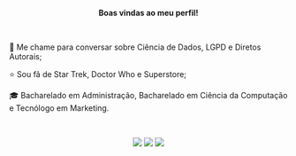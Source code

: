 <p align="center"><strong>Boas vindas ao meu perfil!</strong></p>
<br>

<p> 💬 Me chame para conversar sobre Ciência de Dados, LGPD e Diretos Autorais;</p>
<p> ⭐ Sou fã de Star Trek, Doctor Who e Superstore;</p>
<p> 🎓 Bacharelado em Administração, Bacharelado em Ciência da Computação e Tecnólogo em Marketing.</p>

<br>

<p align="center"> 
  <a href="https://instagram.com/ohtopico" target="_blank"><img src="https://img.shields.io/badge/-Instagram-%23E4405F?style=for-the-badge&logo=instagram&logoColor=white"></a>
  <a href="https://www.linkedin.com/in/ohtopico" target="_blank"><img src="https://img.shields.io/badge/-LinkedIn-%230077B5?style=for-the-badge&logo=linkedin&logoColor=white"></a> 
  <a href="https://ohtopico.tumblr.com/" target="_blank"><img src="https://img.shields.io/badge/Tumblr-%2336465D.svg?&style=for-the-badge&logo=Tumblr&logoColor=white"></a> 
</p>
